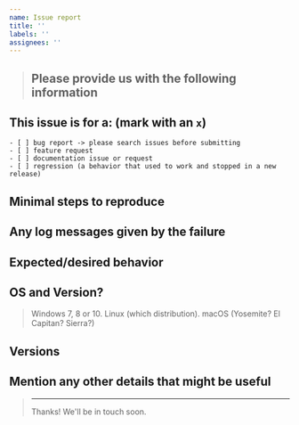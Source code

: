 ```yaml
---
name: Issue report
title: ''
labels: ''
assignees: ''
---
```

<!--
IF SUFFICIENT INFORMATION IS NOT PROVIDED VIA THE FOLLOWING TEMPLATE THE ISSUE MIGHT BE CLOSED WITHOUT FURTHER CONSIDERATION OR INVESTIGATION
-->
> Please provide us with the following information
> ---------------------------------------------------------------

This issue is for a: (mark with an `x`)
-----------------------------------------------

```
- [ ] bug report -> please search issues before submitting
- [ ] feature request
- [ ] documentation issue or request
- [ ] regression (a behavior that used to work and stopped in a new release)
```

Minimal steps to reproduce
--------------------------
>

Any log messages given by the failure
-------------------------------------
>

Expected/desired behavior
-------------------------
>

OS and Version?
---------------
>
> Windows 7, 8 or 10. Linux (which distribution). macOS (Yosemite? El Capitan? Sierra?)

Versions
--------
>

Mention any other details that might be useful
-----------------------------------------------

> ---------------------------------------------------------------
> Thanks! We'll be in touch soon.